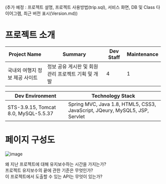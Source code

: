 (추가 예정 : 프로젝트 설명, 프로젝트 사용방법(trip.sql), 서비스 화면, DB 및 Class 다이어그램, 최근 버전 표시(Version.md))

# 프로젝트 소개
|Project Name|Summary|Dev Staff|Maintenance|
|------|---|---|---|
|국내외 여행지 정보 제공 사이트|정보 공유 게시판 및 회원관리 프로젝트 기획 및 개발|4|1|


|Dev Environment|Technology Stack|
|------|---|
|STS-3.9.15, Tomcat 8.0, MySQL-5.5.37|Spring MVC, Java 1.8, HTML5, CSS3, JavaScript, JQeury, MySQL5, JSP, Servlet|


# 페이지 구성도
![image](https://user-images.githubusercontent.com/77965998/125669927-0f578ecc-7edb-4a70-99ac-fe1e2ed026b8.png)


왜 지난 프로젝트에 대해 유지보수하는 시간을 가지는가?  
프로젝트 유지보수의 끝에 관한 기준은 무엇인가?  
이 프로젝트에서 도출할 수 있는 API는 무엇이 있는가?  

